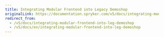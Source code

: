 ```yaml
---
title: Integrating Modular Frontend into Legacy Demoshop
originalLink: https://documentation.spryker.com/v5/docs/integrating-modular-frontend-into-leg-demoshop
redirect_from:
  - /v5/docs/integrating-modular-frontend-into-leg-demoshop
  - /v5/docs/en/integrating-modular-frontend-into-leg-demoshop
---
```



